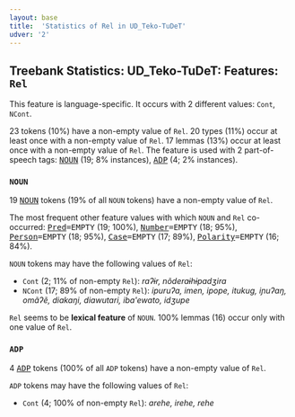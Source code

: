 ```yaml
---
layout: base
title:  'Statistics of Rel in UD_Teko-TuDeT'
udver: '2'
---
```


## Treebank Statistics: UD_Teko-TuDeT: Features: `Rel`

This feature is language-specific.
It occurs with 2 different values: `Cont`, `NCont`.

23 tokens (10%) have a non-empty value of `Rel`.
20 types (11%) occur at least once with a non-empty value of `Rel`.
17 lemmas (13%) occur at least once with a non-empty value of `Rel`.
The feature is used with 2 part-of-speech tags: <tt><a href="eme_tudet-pos-NOUN.html">NOUN</a></tt> (19; 8% instances), <tt><a href="eme_tudet-pos-ADP.html">ADP</a></tt> (4; 2% instances).

### `NOUN`

19 <tt><a href="eme_tudet-pos-NOUN.html">NOUN</a></tt> tokens (19% of all `NOUN` tokens) have a non-empty value of `Rel`.

The most frequent other feature values with which `NOUN` and `Rel` co-occurred: <tt><a href="eme_tudet-feat-Pred.html">Pred</a></tt><tt>=EMPTY</tt> (19; 100%), <tt><a href="eme_tudet-feat-Number.html">Number</a></tt><tt>=EMPTY</tt> (18; 95%), <tt><a href="eme_tudet-feat-Person.html">Person</a></tt><tt>=EMPTY</tt> (18; 95%), <tt><a href="eme_tudet-feat-Case.html">Case</a></tt><tt>=EMPTY</tt> (17; 89%), <tt><a href="eme_tudet-feat-Polarity.html">Polarity</a></tt><tt>=EMPTY</tt> (16; 84%).

`NOUN` tokens may have the following values of `Rel`:

* `Cont` (2; 11% of non-empty `Rel`): <em>raʔɨr, nõderaɨhɨpadʒira</em>
* `NCont` (17; 89% of non-empty `Rel`): <em>ipuruʔa, imen, ipope, itukug, iɲuʔaŋ, omãʔẽ, diakaŋi, diawutari, iba'ewato, idʒupe</em>

`Rel` seems to be **lexical feature** of `NOUN`. 100% lemmas (16) occur only with one value of `Rel`.

### `ADP`

4 <tt><a href="eme_tudet-pos-ADP.html">ADP</a></tt> tokens (100% of all `ADP` tokens) have a non-empty value of `Rel`.

`ADP` tokens may have the following values of `Rel`:

* `Cont` (4; 100% of non-empty `Rel`): <em>arehe, irehe, rehe</em>

